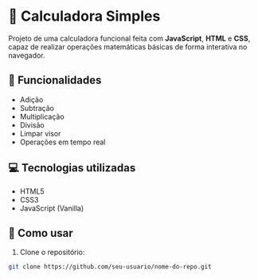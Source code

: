 # 🧮 Calculadora Simples

Projeto de uma calculadora funcional feita com **JavaScript**, **HTML** e **CSS**, capaz de realizar operações matemáticas básicas de forma interativa no navegador.

## 🚀 Funcionalidades

- Adição
- Subtração
- Multiplicação
- Divisão
- Limpar visor
- Operações em tempo real

## 💻 Tecnologias utilizadas

- HTML5
- CSS3
- JavaScript (Vanilla)

## 📂 Como usar

1. Clone o repositório:

```bash
git clone https://github.com/seu-usuario/nome-do-repo.git
